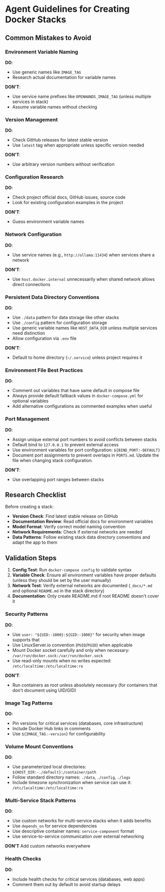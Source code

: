 # Agent Guidelines for Creating Docker Stacks

## Common Mistakes to Avoid

### Environment Variable Naming
**DO**:
- Use generic names like `IMAGE_TAG`
- Research actual documentation for variable names

**DON'T**:
- Use service name prefixes like `OPENHANDS_IMAGE_TAG` (unless multiple services in stack)
- Assume variable names without checking

### Version Management
**DO**:
- Check GitHub releases for latest stable version
- Use `latest` tag when appropriate unless specific version needed

**DON'T**:
- Use arbitrary version numbers without verification

### Configuration Research
**DO**:
- Check project official docs, GitHub issues, source code
- Look for existing configuration examples in the project

**DON'T**:
- Guess environment variable names

### Network Configuration
**DO**:
- Use service names (e.g., `http://ollama:11434`) when services share a network

**DON'T**:
- Use `host.docker.internal` unnecessarily when shared network allows direct connections

### Persistent Data Directory Conventions
**DO**:
- Use `./data` pattern for data storage like other stacks
- Use `./config` pattern for configuration storage
- Use generic variable names like `HOST_DATA_DIR` unless multiple services need distinction
- Allow configuration via `.env` file

**DON'T**:
- Default to home directory (`~/.service`) unless project requires it

### Environment File Best Practices
**DO**:
- Comment out variables that have same default in compose file
- Always provide default fallback values in `docker-compose.yml` for optional variables
- Add alternative configurations as commented examples when useful

### Port Management
**DO**:
- Assign unique external port numbers to avoid conflicts between stacks
- Default bind to `127.0.0.1` to prevent external access
- Use environment variables for port configuration: `${BIND_PORT:-DEFAULT}`
- Document port assignments to prevent overlaps in `PORTS.md`. Update the file when changing stack configuration.

**DON'T**:
- Use overlapping port ranges between stacks

## Research Checklist

Before creating a stack:

- **Version Check**: Find latest stable release on GitHub
- **Documentation Review**: Read official docs for environment variables
- **Model Format**: Verify correct model naming convention
- **Network Requirements**: Check if external networks are needed
- **Data Patterns**: Follow existing stack data directory conventions and adapt the app to them

## Validation Steps

1. **Config Test**: Run `docker-compose config` to validate syntax
2. **Variable Check**: Ensure all environment variables have proper defaults (unless they should be set by the user manually)
3. **Network Test**: Verify external networks are documented (`_docs/*.md` and optional `README.md` in the stack directory)
4. **Documentation**: Only create README.md if root README doesn't cover it

### Security Patterns
**DO**:
- Use `user: "${UID:-1000}:${GID:-1000}"` for security when image supports that
- Use LinuxServer.io convention (`PUID`/`PGID`) when applicable
- Mount Docker socket carefully and only when necessary: `/var/run/docker.sock:/var/run/docker.sock`
- Use read-only mounts when no writes expected: `/etc/localtime:/etc/localtime:ro`

**DON'T**:
- Run containers as root unless absolutely necessary (for containers that don't document using UID/GID)

### Image Tag Patterns
**DO**:
- Pin versions for critical services (databases, core infrastructure)
- Include Docker Hub links in comments
- Use `${IMAGE_TAG:-version}` for configurability

### Volume Mount Conventions
**DO**:
- Use parameterized local directories: `${HOST_DIR:-./default}:/container/path`
- Follow standard directory names: `./data`, `./config`, `./logs`
- Include timezone synchronization when service can use it: `/etc/localtime:/etc/localtime:ro`

### Multi-Service Stack Patterns
**DO**:
- Use custom networks for multi-service stacks when it adds benefits
- Use `depends_on` for service dependencies
- Use descriptive container names: `service-component` format
- Use service-to-service communication over external networking

**DON'T** Add custom networks everywhere

### Health Checks
**DO**:
- Include health checks for critical services (databases, web apps)
- Comment them out by default to avoid startup delays
